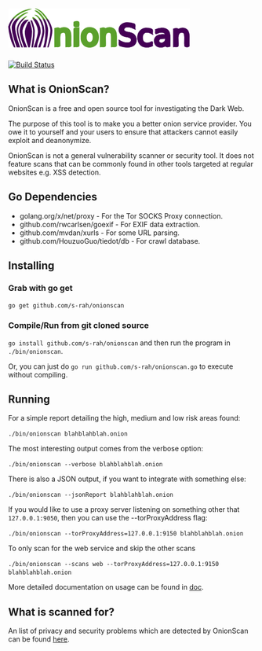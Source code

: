# <img src="onionscan.png" alt="OnionScan"/>

[![Build Status](https://travis-ci.org/s-rah/onionscan.svg?branch=onionscan-0.2)](https://travis-ci.org/s-rah/onionscan)

## What is OnionScan?

OnionScan is a free and open source tool for investigating the Dark Web.

The purpose of this tool is to make you a better onion service provider. You owe
it to yourself and your users to ensure that attackers cannot easily exploit and 
deanonymize.

OnionScan is not a general vulnerability scanner or security tool. It does not
feature scans that can be commonly found in other tools targeted at regular
websites e.g. XSS detection.

## Go Dependencies

* golang.org/x/net/proxy - For the Tor SOCKS Proxy connection.
* github.com/rwcarlsen/goexif - For EXIF data extraction.
* github.com/mvdan/xurls - For some URL parsing.
* github.com/HouzuoGuo/tiedot/db - For crawl database.

## Installing

### Grab with go get

`go get github.com/s-rah/onionscan`

### Compile/Run from git cloned source

`go install github.com/s-rah/onionscan` and then run the program in `./bin/onionscan`.

Or, you can just do `go run github.com/s-rah/onionscan.go` to execute without compiling.

## Running

For a simple report detailing the high, medium and low risk areas found:

`./bin/onionscan blahblahblah.onion`

The most interesting output comes from the verbose option:

`./bin/onionscan --verbose blahblahblah.onion`

There is also a JSON output, if you want to integrate with something else:

`./bin/onionscan --jsonReport blahblahblah.onion`

If you would like to use a proxy server listening on something other that `127.0.0.1:9050`, then you can use the --torProxyAddress flag:

`./bin/onionscan --torProxyAddress=127.0.0.1:9150 blahblahblah.onion`

To only scan for the web service and skip the other scans

`./bin/onionscan --scans web --torProxyAddress=127.0.0.1:9150 blahblahblah.onion`

More detailed documentation on usage can be found in [doc](doc/README.md).

## What is scanned for?

An list of privacy and security problems which are detected by OnionScan can be
found [here](doc/what-is-scanned-for.md).
